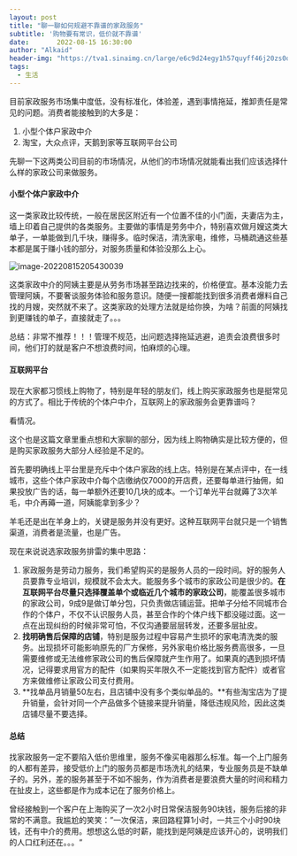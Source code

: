 ```yaml
---
layout: post
title: "聊一聊如何规避不靠谱的家政服务"
subtitle: '购物要有常识，低价就不靠谱'
date:       2022-08-15 16:30:00
author: "Alkaid"
header-img: "https://tva1.sinaimg.cn/large/e6c9d24egy1h57quyff46j20zs0qc47i.jpg"
tags:
  - 生活
---
```




目前家政服务市场集中度低，没有标准化，体验差，遇到事情拖延，推卸责任是常见的问题。消费者能接触到的大多是：

1.   小型个体户家政中介
2.   淘宝，大众点评，天鹅到家等互联网平台公司

先聊一下这两类公司目前的市场情况，从他们的市场情况就能看出我们应该选择什么样的家政公司来做服务。



#### 小型个体户家政中介

这一类家政比较传统，一般在居民区附近有一个位置不佳的小门面，夫妻店为主，墙上印着自己提供的各类服务。主要做的事情是劳务中介，特别喜欢做月嫂这类大单子，一单能做到几千块，赚得多。临时保洁，清洗家电，维修，马桶疏通这些基本都是属于赚小钱的部分，对服务质量和体验没那么上心。

![image-20220815205430039](https://tva1.sinaimg.cn/large/e6c9d24egy1h57quyff46j20zs0qc47i.jpg)

这类家政中介的阿姨主要是从劳务市场甚至路边找来的，价格便宜。基本没能力去管理阿姨，不要奢谈服务体验和服务意识。随便一搜都能找到很多消费者爆料自己找的月嫂，突然就不来了。这类家政的处理方法就是给你换，为啥？前面的阿姨找到更赚钱的单子，直接就走了。。。

总结：非常不推荐！！！管理不规范，出问题选择拖延逃避，追责会浪费很多时间，他们打的就是客户不想浪费时间，怕麻烦的心理。

#### 互联网平台

现在大家都习惯线上购物了，特别是年轻的朋友们，线上购买家政服务也是挺常见的方式了。相比于传统的个体户中介，互联网上的家政服务会更靠谱吗？

看情况。

这个也是这篇文章里重点想和大家聊的部分，因为线上购物确实是比较方便的，但是购买家政服务大部分人经验是不足的。

首先要明确线上平台里是充斥中个体户家政的线上店。特别是在某点评中，在一线城市，这些个体户家政中介每个店缴纳仅7000的开店费，还要每单进行抽佣，如果投放广告的话，每一单额外还要10几块的成本。一个订单光平台就薅了3次羊毛，中介再薅一道，阿姨能拿到多少？

羊毛还是出在羊身上的，关键是服务并没有更好。这种互联网平台就只是一个销售渠道，消费者是流量，也是广告。

现在来说说选家政服务排雷的集中思路：

1.   家政服务是劳动力服务，我们希望购买的是服务人员的一段时间。好的服务人员要靠专业培训，规模就不会太大。能服务多个城市的家政公司是很少的。**在互联网平台尽量只选择覆盖单个或临近几个城市的家政公司**，能覆盖很多城市的家政公司，9成9是做订单分包，只负责做店铺运营。把单子分给不同城市合作的个体户，不仅不认识服务人员，甚至合作的个体户线下都没碰过面。这一点在出现纠纷的时候非常可怕，不仅沟通要层层转发，还要多层扯皮。
2.   **找明确售后保障的店铺**，特别是服务过程中容易产生损坏的家电清洗类的服务。出现损坏可能影响原先的厂方保修，另外家电价格比服务费高很多，一旦需要维修或无法维修家政公司的售后保障就产生作用了。如果真的遇到损坏情况，记得要求用官方的配件（如果购买年限久不一定能找到官方配件）或者官方来做维修让家政公司支付费用。
3.   **找单品月销量50左右，且店铺中没有多个类似单品的。**有些淘宝店为了提升销量，会针对同一个产品做多个链接来提升销量，降低违规风险，因此这类店铺尽量不要选择。

#### 总结

找家政服务一定不要陷入低价思维里，服务不像买电器那么标准。每一个上门服务的人都有差异，接受低价上门的服务员都是市场洗礼的结果，专业服务员是不缺单子的。另外，差的服务甚至于不如不服务，作为消费者是要浪费大量的时间和精力在扯皮上，这些都是作为成本记在了服务价格上。

曾经接触到一个客户在上海购买了一次2小时日常保洁服务90块钱，服务后接的非常的不满意。我尴尬的笑笑：”一次保洁，来回路程算1小时，一共三个小时90块钱，还有中介的费用。想想这么低的时薪，能找到是阿姨是应该开心的，说明我们的人口红利还在。。。“

